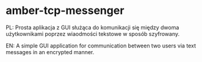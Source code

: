 # amber-tcp-messenger
PL: Prosta aplikacja z GUI służąca do komunikacji się między dwoma użytkownikami poprzez wiaodmości tekstowe w sposób szyfrowany.

EN: A simple GUI application for communication between two users via text messages in an encrypted manner. 
